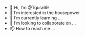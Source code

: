 - 👋 Hi, I’m @Tqura69
- 👀 I’m interested in the housepower
- 🌱 I’m currently learning ...
- 💞️ I’m looking to collaborate on ...
- 📫 How to reach me ...

<!---
Tqura69/Tqura69 is a ✨ special ✨ repository because its `README.md` (this file) appears on your GitHub profile.
You can click the Preview link to take a look at your changes.
--->
